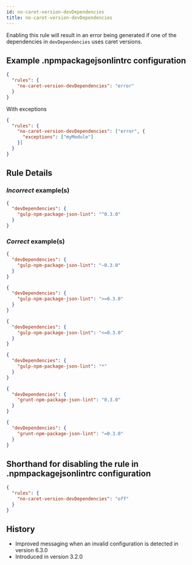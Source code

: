```yaml
---
id: no-caret-version-devDependencies
title: no-caret-version-devDependencies
---
```


Enabling this rule will result in an error being generated if one of the dependencies in `devDependencies` uses caret versions.

## Example .npmpackagejsonlintrc configuration

```json
{
  "rules": {
    "no-caret-version-devDependencies": "error"
  }
}
```

With exceptions

```json
{
  "rules": {
    "no-caret-version-devDependencies": ["error", {
      "exceptions": ["myModule"]
    }]
  }
}
```

## Rule Details

### *Incorrect* example(s)

```json
{
  "devDependencies": {
    "gulp-npm-package-json-lint": "^0.3.0"
  }
}
```

### *Correct* example(s)

```json
{
  "devDependencies": {
    "gulp-npm-package-json-lint": "~0.3.0"
  }
}
```

```json
{
  "devDependencies": {
    "gulp-npm-package-json-lint": ">=0.3.0"
  }
}
```

```json
{
  "devDependencies": {
    "gulp-npm-package-json-lint": "<=0.3.0"
  }
}
```

```json
{
  "devDependencies": {
    "gulp-npm-package-json-lint": "*"
  }
}
```

```json
{
  "devDependencies": {
    "grunt-npm-package-json-lint": "0.3.0"
  }
}
```

```json
{
  "devDependencies": {
    "grunt-npm-package-json-lint": "=0.3.0"
  }
}
```

## Shorthand for disabling the rule in .npmpackagejsonlintrc configuration

```json
{
  "rules": {
    "no-caret-version-devDependencies": "off"
  }
}
```

## History

* Improved messaging when an invalid configuration is detected in version 6.3.0
* Introduced in version 3.2.0
